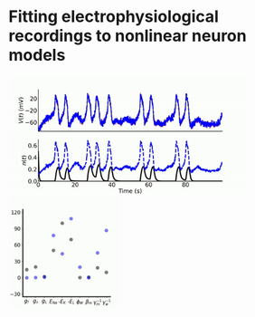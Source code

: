 # Fitting electrophysiological recordings to nonlinear neuron models 



<img src=" est_paths.gif" style="zoom: 70%;" /><img src="est_params.gif" style="zoom: 40%;" />















